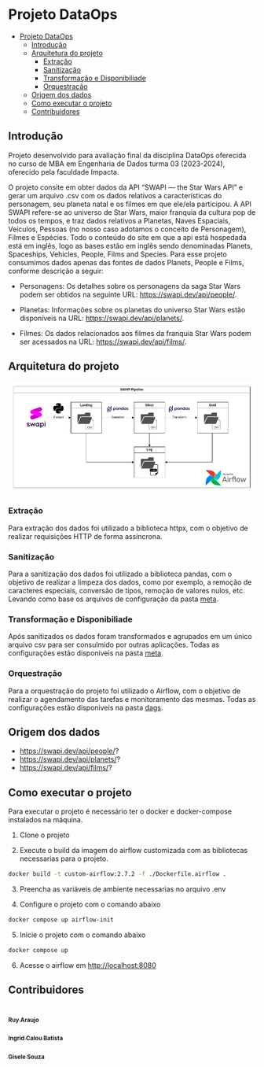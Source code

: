 # Projeto DataOps

- [Projeto DataOps](#projeto-dataops)
  - [Introdução](#introdução)
  - [Arquitetura do projeto](#arquitetura-do-projeto)
    - [Extração](#extração)
    - [Sanitização](#sanitização)
    - [Transformação e Disponibiliade](#transformação-e-disponibiliade)
    - [Orquestração](#orquestração)
  - [Origem dos dados](#origem-dos-dados)
  - [Como executar o projeto](#como-executar-o-projeto)
  - [Contribuidores](#contribuidores)

## Introdução

Projeto desenvolvido para avaliação final da disciplina DataOps oferecida no curso de MBA em Engenharia de Dados turma 03 (2023-2024), oferecido pela faculdade Impacta.

O projeto consite em obter dados da API “SWAPI — the Star Wars API” e gerar um arquivo .csv com os dados relativos a características do personagem, seu planeta natal e os filmes em que ele/ela participou.
A API SWAPI refere-se ao universo de Star Wars, maior franquia da cultura pop de todos os tempos, e traz dados relativos a Planetas, Naves Espaciais, Veículos, Pessoas (no nosso caso adotamos o conceito de Personagem), Filmes e Espécies. Todo o conteúdo do site em que a api está hospedada está em inglês, logo as bases estão em inglês sendo denominadas Planets, Spaceships, Vehicles, People, Films and Species.
Para esse projeto consumimos dados apenas das  fontes de dados Planets, People e Films, conforme descrição a seguir:

- Personagens: Os detalhes sobre os personagens da saga Star Wars podem ser obtidos na seguinte URL: <https://swapi.dev/api/people/>.

- Planetas: Informações sobre os planetas do universo Star Wars estão disponíveis na URL: <https://swapi.dev/api/planets/>.

- Filmes: Os dados relacionados aos filmes da franquia Star Wars podem ser acessados na URL: <https://swapi.dev/api/films/>.

## Arquitetura do projeto

![alt text](./misc/projeto.png)

### Extração

  Para extração dos dados foi utilizado a biblioteca httpx, com o objetivo de realizar requisições HTTP de forma assíncrona.

### Sanitização

  Para a sanitização dos dados foi utilizado a biblioteca pandas, com o objetivo de realizar a limpeza dos dados, como por exemplo, a remoção de caracteres especiais, conversão de tipos, remoção de valores nulos, etc. Levando como base os arquivos de configuração da pasta [meta](airflow/dags/swapi/meta).

### Transformação e Disponibiliade

  Após sanitizados os dados foram transformados e agrupados em um único arquivo csv para ser consulmido por outras aplicações. Todas as configurações estão disponiveis na pasta [meta](airflow/dags/swapi/meta).

### Orquestração

  Para a orquestração do projeto foi utilizado o Airflow, com o objetivo de realizar o agendamento das tarefas e monitoramento das mesmas. Todas as configurações estão disponiveis na pasta [dags](airflow/dags/swapi).

## Origem dos dados

- <https://swapi.dev/api/people/>?
- <https://swapi.dev/api/planets/>?
- <https://swapi.dev/api/films/>?

## Como executar o projeto

Para executar o projeto é necessário ter o docker e docker-compose instalados na máquina.

1. Clone o projeto

2. Execute o build da imagem do airflow customizada com as bibliotecas necessarias para o projeto.

```bash
docker build -t custom-airflow:2.7.2 -f ./Dockerfile.airflow .   
```

3. Preencha as variáveis de ambiente necessarias no arquivo .env

4. Configure o projeto com o comando abaixo

```bash
docker compose up airflow-init   
```

5. Inicie o projeto com o comando abaixo

```bash
docker compose up
```

6. Acesse o airflow em <http://localhost:8080>

## Contribuidores

<a href="https://github.com/Ruy-Araujo">
<img style="border-radius: 50%;" src="https://avatars.githubusercontent.com/u/53796141?v=4" width="100px;" alt=""/>
<br />
<sub><b>Ruy Araujo</b></sub></a>
<br />

<a href="https://github.com/icaloooou">
<img style="border-radius: 50%;" src="https://avatars.githubusercontent.com/u/72050304?v=4" width="100px;" alt=""/>
<br />
<sub><b>Ingrid Calou Batista</b></sub></a>
<br />

<a href="https://github.com/GiselePSouza">
<img style="border-radius: 50%;" src="https://avatars.githubusercontent.com/u/147109622?v=4" width="100px;" alt=""/>
<br />
<sub><b>Gisele Souza</b></sub></a>
